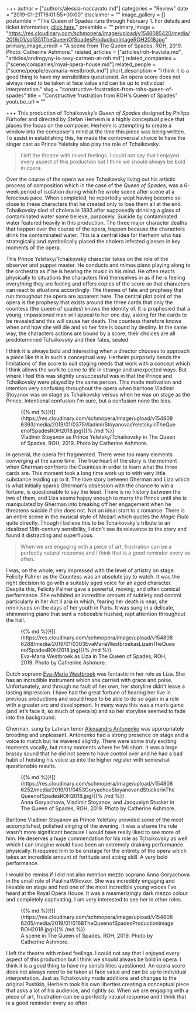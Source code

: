 +++
author = ["authors/alessia-naccarato.md"]
categories = "Review"
date = "2019-01-21T16:01:55+00:00"
disclaimer = ""
image_gallery = []
postamble = "The Queen of Spades runs through February 1. For details and ticket information, [click here.](https://www.roh.org.uk/productions/the-queen-of-spades-by-stefan-herheim)"
preamble = ""
primary_image = "https://res.cloudinary.com/schmopera/image/upload/v1548085420/media/2019/01/sq1351TheQueenOfSpadesProductionImageROH2018.jpg"
primary_image_credit = "A scene from The Queen of Spades, ROH, 2019. Photo: Catherine Ashmore."
related_articles = ["articles/roh-traviata.md", "articles/androgyny-is-sexy-carmen-at-roh.md"]
related_companies = ["scene/companies/royal-opera-house.md"]
related_people = ["scene/people/evamaria-westbroek.md"]
short_description = "I think it is a good thing to have my sensibilities questioned. An opera score does not always need to be taken at face value and can be up to individual interpretation."
slug = "constructive-frustration-from-rohs-queen-of-spades"
title = "Constructive frustration from ROH's Queen of Spades"
youtube_url = ""

+++
This production of Tchaikovsky’s _Queen of Spades_ designed by Philipp Fürhofer and directed by Stefan Herheim is a highly conceptual piece that places the focus on the composer. Herheim is attempting to create a window into the composer's mind at the time this piece was being written. To assist in establishing this, he made the controversial choice to have the singer cast as Prince Yeletsky also play the role of Tchaikovsky.

> I left the theatre with mixed feelings. I could not say that I enjoyed every aspect of this production but I think we should always be bold in opera.

Over the course of the opera we see Tchaikovsky living out his artistic process of composition which in the case of the _Queen of Spades_, was a 6-week period of isolation during which he wrote scene after scene at a ferocious pace. When completed, he reportedly wept having become so close to these characters that he created only to lose them all at the end. Tchaikovsky died of cholera in 1893 after supposedly drinking a glass of contaminated water some believe, purposely. Suicide by contaminated water featured heavily in this production. The three major character deaths that happen over the course of the opera, happen because the characters drink the contaminated water. This is a central idea for Herheim who has strategically and symbolically placed the cholera infected glasses in key moments of the opera.

This Prince Yeletsky/Tchaikovsky character takes on the role of the observer and puppet master. He conducts and mimes piano playing along to the orchestra as if he is hearing the music in his mind. He often reacts physically to situations the characters find themselves in as if he is feeling everything they are feeling and offers copies of the score so that characters can react to situations accordingly. The themes of fate and prophesy that run throughout the opera are apparent here. The central plot point of the opera is the prophesy that exists around the three cards that only the countess (the queen of spades) knows the identity of. It is prophesied that a young, impassioned man will appeal to her one day, asking for the cards to be revealed and this will cause her death. The countess therefore knows when and how she will die and so her fate is bound by destiny. In the same way, the characters actions are bound by a score, their choices are all predetermined Tchaikovsky and their fates, sealed.

I think it is always bold and interesting when a director chooses to approach a piece like this in such a conceptual way. Herheim purposely bends the limitations of the score to suit staging needs that work with a concept which I think allows the work to come to life in strange and unexpected ways. But where I feel this was slightly unsuccessful was in that the Prince and Tchaikovsky were played by the same person. This made motivation and intention very confusing throughout the opera when baritone Vladimir Stoyanov was on stage as Tchaikovsky versus when he was on stage as the Prince. Intentional confusion I'm sure, but a confusion none the less.

<figure data-type="image">{{% md %}}![](https://res.cloudinary.com/schmopera/image/upload/v1548086393/media/2019/01/0375VladimirStoyanovasYeletskyinTheQueenofSpadesROH2018.jpg){{% /md %}}

<figcaption>Vladimir Stoyanov as Prince Yeletsky/Tchaikovsky in The Queen of Spades, ROH, 2019. Photo by Catherine Ashmore.</figcaption>

</figure>

In general, the opera felt fragmented. There were too many elements converging at the same time. The true heart of the story is the moment when Gherman confronts the Countess in order to learn what the three cards are. This moment took a long time work up to with very little substance leading up to it. The love story between Gherman and Liza which is what initially sparks Gherman's obsession with the chance to win a fortune, is questionable to say the least. There is no history between the two of them, and Liza seems happy enough to marry the Prince until she is manipulated by Gherman into breaking off her engagement when he threatens suicide if she does not. Not an ideal start to a romance. There is an entire scene in the musical style of Mozart which quotes the _Magic Flute_ quite directly. Though I believe this to be Tchaikovsky's tribute to an idealized 18th-century sensibility, I didn't see its relevance to the story and found it distracting and superfluous.

> When we are engaging with a piece of art, frustration can be a perfectly natural response and I think that is a good reminder every so often.

I was, on the whole, very impressed with the level of artistry on stage. Felicity Palmer as the Countess was an absolute joy to watch. It was the right decision to go with a suitably aged voice for an aged character. Despite this, Felicity Palmer gave a powerful, moving, and often comical performance. She exhibited an incredible amount of subtlety and control particularly in her Act II aria in which, fearing her death is near, she reminisces on the days of her youth in Paris. It was sung in a delicate, shimmering piano that sent a noticeable hushed, rapt attention throughout the hall.

<figure data-type="image">{{% md %}}![](https://res.cloudinary.com/schmopera/image/upload/v1548086288/media/2019/01/0303EvaMariaWestbroekasLizainTheQueenofSpadesROH2018.jpg){{% /md %}}

<figcaption>Eva-Maria Westbroek as Liza in The Queen of Spades, ROH, 2019. Photo by Catherine Ashmore.</figcaption>

</figure>

Dutch soprano [Eva-Maria Westbroek](/talking-with-singers-eva-maria-westbroek/) was fantastic in her role as Liza. She has an incredible instrument which she carried with grace and poise. Unfortunately, and through no fault of her own, her storyline didn’t leave a lasting impression. I have had the great fortune of hearing her live in previous productions and would hope to be able to do so again in a role with a greater arc and development. In many ways this was a man’s game (and let’s face it, so much of opera is) and so her storyline seemed to fade into the background.

Gherman, sung by Latvian tenor [Alexsandrs Antonenko](/scene/people/alexandrs-antonenko/) was appropriately brooding and unpleasant. Antonenko had a strong presence on stage and a voice to match but he wavered slightly. There were some truly exciting moments vocally, but many moments where he fell short. It was a large brassy sound that he did not seem to have control over and he had a bad habit of hoisting his voice up into the higher register with somewhat questionable results.

<figure data-type="image">{{% md %}}![](https://res.cloudinary.com/schmopera/image/upload/v1548086252/media/2019/01/0453GoryachovStoyanovandStuckerinTheQueenofSpadesROH2018.jpg){{% /md %}}

<figcaption>Anna Goryachova, Vladimir Stoyanov, and Jacquelyn Stucker in The Queen of Spades, ROH, 2019. Photo by Catherine Ashmore.</figcaption>

</figure>

Baritone Vladimir Stoyanov as Prince Yeletsky provided some of the most accomplished, polished singing of the evening. It was a shame the role wasn't more significant because I would have really liked to see more of him. He deserves a huge commendation for his role as Tchaikovsky as well which I can imagine would have been an extremely draining performance physically. It required him to be onstage for the entirety of the opera which takes an incredible amount of fortitude and acting skill. A very bold performance.

I would be remiss if I did not also mention mezzo soprano Anna Goryachova in the small role of Paulina/Milovzor. She was incredibly engaging and likeable on stage and had one of the most incredible young voices I've heard at the Royal Opera House. It was a mesmerizingly dark mezzo colour and completely captivating. I am very interested to see her in other roles.

<figure data-type="image">{{% md %}}![](https://res.cloudinary.com/schmopera/image/upload/v1548086205/media/2019/01/0168TheQueenofSpadesProductionimageROH2018.jpg){{% /md %}}

<figcaption>A scene in The Queen of Spades, ROH, 2019. Photo by Catherine Ashmore.</figcaption>

</figure>

I left the theatre with mixed feelings. I could not say that I enjoyed every aspect of this production but I think we should always be bold in opera. I think it is a good thing to have my sensibilities questioned. An opera score does not always need to be taken at face value and can be up to individual interpretation. Just as Tchaikovsky made additions and changes to the original Pushkin, Herheim took his own liberties creating a conceptual piece that asks a lot of his audience, and rightly so. When we are engaging with a piece of art, frustration can be a perfectly natural response and I think that is a good reminder every so often.